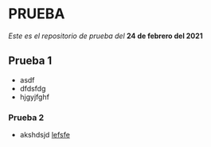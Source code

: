 # PRUEBA
*Este es el repositorio de prueba del* **24 de febrero del 2021**
## Prueba 1
- asdf
- dfdsfdg
- hjgyjfghf
### Prueba 2
- akshdsjd
[lefsfe](https://www.uis.edu.co/estudiantesWebJ8/home.jsf)
